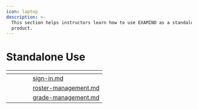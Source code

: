 ```yaml
---
icon: laptop
description: >-
  This section helps instructors learn how to use EXAMIND as a standalone
  product.
---
```


# Standalone Use



<table data-view="cards"><thead><tr><th></th><th></th><th></th><th data-type="files"></th><th data-hidden data-card-target data-type="content-ref"></th></tr></thead><tbody><tr><td></td><td></td><td></td><td></td><td><a href="sign-in.md">sign-in.md</a></td></tr><tr><td></td><td></td><td></td><td></td><td><a href="roster-management.md">roster-management.md</a></td></tr><tr><td></td><td></td><td></td><td></td><td><a href="grade-management.md">grade-management.md</a></td></tr></tbody></table>
